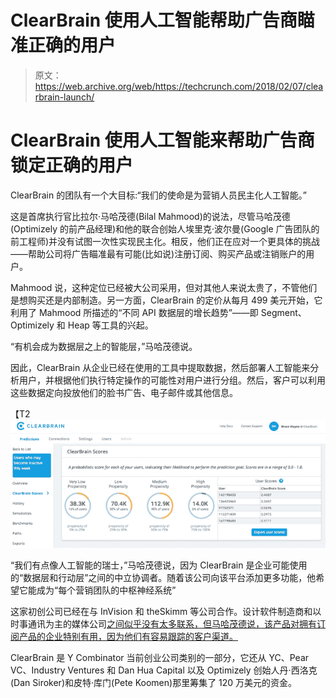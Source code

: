 # ClearBrain 使用人工智能帮助广告商瞄准正确的用户

> 原文：<https://web.archive.org/web/https://techcrunch.com/2018/02/07/clearbrain-launch/>

# ClearBrain 使用人工智能来帮助广告商锁定正确的用户

ClearBrain 的团队有一个大目标:“我们的使命是为营销人员民主化人工智能。”

这是首席执行官比拉尔·马哈茂德(Bilal Mahmood)的说法，尽管马哈茂德(Optimizely 的前产品经理)和他的联合创始人埃里克·波尔曼(Google 广告团队的前工程师)并没有试图一次性实现民主化。相反，他们正在应对一个更具体的挑战——帮助公司将广告瞄准最有可能(比如说)注册订阅、购买产品或注销账户的用户。

Mahmood 说，这种定位已经被大公司采用，但对其他人来说太贵了，不管他们是想购买还是内部制造。另一方面，ClearBrain 的定价从每月 499 美元开始，它利用了 Mahmood 所描述的“不同 API 数据层的增长趋势”——即 Segment、Optimizely 和 Heap 等工具的兴起。

“有机会成为数据层之上的智能层，”马哈茂德说。

因此，ClearBrain 从企业已经在使用的工具中提取数据，然后部署人工智能来分析用户，并根据他们执行特定操作的可能性对用户进行分组。然后，客户可以利用这些数据定向投放他们的脸书广告、电子邮件或其他信息。

【T2![clearbrain screenshot](img/9c705725f7e4a4bbc95e147619e64126.png)

“我们有点像人工智能的瑞士，”马哈茂德说，因为 ClearBrain 是企业可能使用的“数据层和行动层”之间的中立协调者。随着该公司向该平台添加更多功能，他希望它能成为“每个营销团队的中枢神经系统”

这家初创公司已经在与 InVision 和 theSkimm 等公司合作。设计软件制造商和以时事通讯为主的媒体公司[之间似乎没有太多联系，但马哈茂德说，该产品对拥有订阅产品的企业特别有用，因为他们有容易跟踪的客户渠道。](https://web.archive.org/web/20230328184046/https://techcrunch.com/2016/09/26/nyt-backs-theskimm/)

ClearBrain 是 Y Combinator 当前创业公司类别的一部分，它还从 YC、Pear VC、Industry Ventures 和 Dan Hua Capital 以及 Optimizely 创始人丹·西洛克(Dan Siroker)和皮特·库门(Pete Koomen)那里筹集了 120 万美元的资金。